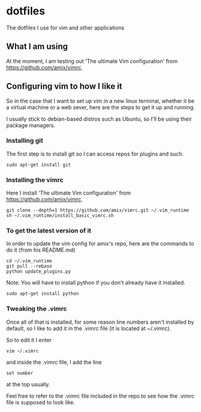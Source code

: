 # dotfiles
The dotfiles I use for vim and other applications

## What I am using
At the moment, I am testing out 'The ultimate Vim configuration' from https://github.com/amix/vimrc.

## Configuring vim to how I like it

So in the case that I want to set up vim in a new linux terminal, whether it be a virtual machine or a web sever, here are the steps to get it up and running.

I usually stick to debian-based distros such as Ubuntu, so I'll be using their package managers.

### Installing git

The first step is to install git so I can access repos for plugins and such.

```
sudo apt-get install git
```

### Installing the vimrc

Here I install 'The ultimate Vim configuration' from https://github.com/amix/vimrc.

```
git clone --depth=1 https://github.com/amix/vimrc.git ~/.vim_runtime
sh ~/.vim_runtime/install_basic_vimrc.sh
```

### To get the latest version of it

In order to update the vim config for amix's repo, here are the commands to do it (from his README.md)

```
cd ~/.vim_runtime
git pull --rebase
python update_plugins.py
```

Note: You will have to install python if you don't already have it installed.

```
sudo apt-get install python
```

### Tweaking the .vimrc

Once all of that is installed, for some reason line numbers aren't installed by default, so I like to add it in the .vimrc file (it is located at ~/.vimrc).

So to edit it I enter
```
vim ~/.vimrc
```

and inside the .vimrc file, I add the line

```
set number
```

at the top usually.

Feel free to refer to the .vimrc file included in the repo to see how the .vimrc file is supposed to look like.
